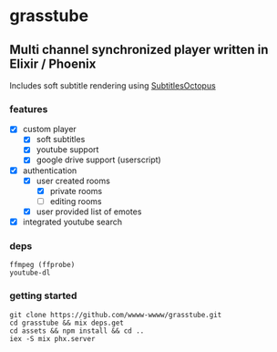 # grasstube

## Multi channel synchronized player written in Elixir / Phoenix

Includes soft subtitle rendering using [SubtitlesOctopus](https://github.com/Dador/JavascriptSubtitlesOctopus)

### features

- [x] custom player
  - [x] soft subtitles
  - [x] youtube support
  - [x] google drive support (userscript)
- [x] authentication
  - [x] user created rooms
    - [x] private rooms
    - [ ] editing rooms
  - [x] user provided list of emotes
- [x] integrated youtube search

### deps

```
ffmpeg (ffprobe)
youtube-dl
```

### getting started

```
git clone https://github.com/wwww-wwww/grasstube.git
cd grasstube && mix deps.get
cd assets && npm install && cd ..
iex -S mix phx.server
```
